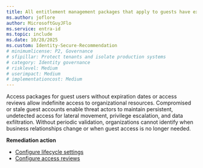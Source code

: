 ```yaml
---
title: All entitlement management packages that apply to guests have expirations or access reviews configured in their assignment policies
ms.author: joflore
author: MicrosoftGuyJFlo
ms.service: entra-id
ms.topic: include
ms.date: 10/28/2025
ms.custom: Identity-Secure-Recommendation
# minimumlicense: P2, Governance
# sfipillar: Protect tenants and isolate production systems
# category: Identity governance
# risklevel: Medium
# userimpact: Medium
# implementationcost: Medium
---
```

Access packages for guest users without expiration dates or access reviews allow indefinite access to organizational resources. Compromised or stale guest accounts enable threat actors to maintain persistent, undetected access for lateral movement, privilege escalation, and data exfiltration. Without periodic validation, organizations cannot identify when business relationships change or when guest access is no longer needed. 

**Remediation action**

- [Configure lifecycle settings](/entra/id-governance/entitlement-management-access-package-lifecycle-policy)
- [Configure access reviews](/entra/id-governance/entitlement-management-access-reviews-create)
